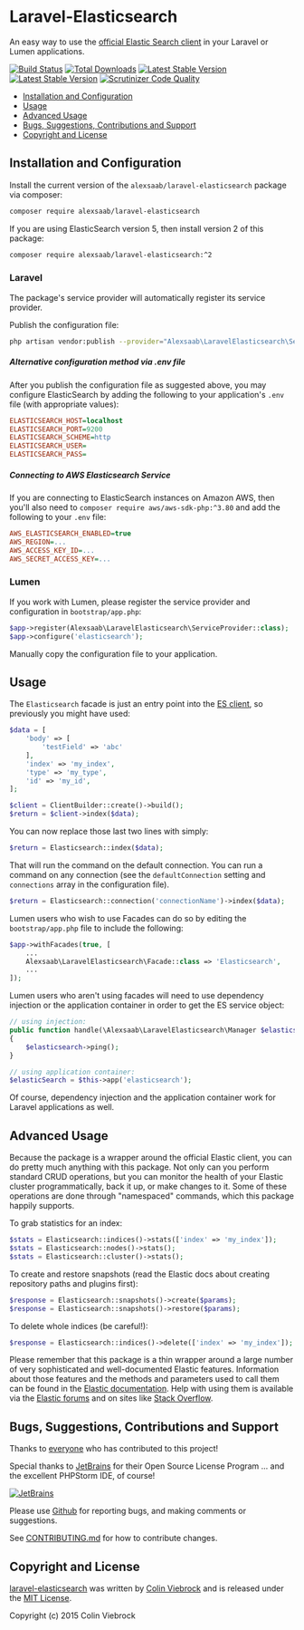 # Laravel-Elasticsearch

An easy way to use the [official Elastic Search client](https://github.com/elastic/elasticsearch-php) in your Laravel or Lumen applications.

[![Build Status](https://travis-ci.org/alexsaab/laravel-elasticsearch.svg)](https://travis-ci.org/alexsaab/laravel-elasticsearch)
[![Total Downloads](https://poser.pugx.org/alexsaab/laravel-elasticsearch/downloads.png)](https://packagist.org/packages/alexsaab/laravel-elasticsearch)
[![Latest Stable Version](https://poser.pugx.org/alexsaab/laravel-elasticsearch/v/stable.png)](https://packagist.org/packages/alexsaab/laravel-elasticsearch)
[![Latest Stable Version](https://poser.pugx.org/alexsaab/laravel-elasticsearch/v/unstable.png)](https://packagist.org/packages/alexsaab/laravel-elasticsearch)
[![Scrutinizer Code Quality](https://scrutinizer-ci.com/g/alexsaab/laravel-elasticsearch/badges/quality-score.png?format=flat)](https://scrutinizer-ci.com/g/alexsaab/laravel-elasticsearch)

* [Installation and Configuration](#installation-and-configuration)
* [Usage](#usage)
* [Advanced Usage](#advanced-usage)
* [Bugs, Suggestions, Contributions and Support](#bugs-suggestions-contributions-and-support)
* [Copyright and License](#copyright-and-license)



## Installation and Configuration

Install the current version of the `alexsaab/laravel-elasticsearch` package via composer:

```sh
composer require alexsaab/laravel-elasticsearch
```

If you are using ElasticSearch version 5, then install version 2 of this package:

```sh
composer require alexsaab/laravel-elasticsearch:^2
```

### Laravel

The package's service provider will automatically register its service provider.

Publish the configuration file:

```sh
php artisan vendor:publish --provider="Alexsaab\LaravelElasticsearch\ServiceProvider"
```

##### Alternative configuration method via .env file

After you publish the configuration file as suggested above, you may configure ElasticSearch
by adding the following to your application's `.env` file (with appropriate values):
  
```ini
ELASTICSEARCH_HOST=localhost
ELASTICSEARCH_PORT=9200
ELASTICSEARCH_SCHEME=http
ELASTICSEARCH_USER=
ELASTICSEARCH_PASS=
```

##### Connecting to AWS Elasticsearch Service

If you are connecting to ElasticSearch instances on Amazon AWS, then you'll also
need to `composer require aws/aws-sdk-php:^3.80` and add the following to your 
`.env` file:

```ini
AWS_ELASTICSEARCH_ENABLED=true
AWS_REGION=...
AWS_ACCESS_KEY_ID=...
AWS_SECRET_ACCESS_KEY=...
```  

### Lumen

If you work with Lumen, please register the service provider and configuration in `bootstrap/app.php`:

```php
$app->register(Alexsaab\LaravelElasticsearch\ServiceProvider::class);
$app->configure('elasticsearch');
```

Manually copy the configuration file to your application.



## Usage

The `Elasticsearch` facade is just an entry point into the [ES client](https://github.com/elastic/elasticsearch-php),
so previously you might have used:

```php
$data = [
    'body' => [
        'testField' => 'abc'
    ],
    'index' => 'my_index',
    'type' => 'my_type',
    'id' => 'my_id',
];

$client = ClientBuilder::create()->build();
$return = $client->index($data);
```

You can now replace those last two lines with simply:

```php
$return = Elasticsearch::index($data);
```

That will run the command on the default connection.  You can run a command on
any connection (see the `defaultConnection` setting and `connections` array in
the configuration file).

```php
$return = Elasticsearch::connection('connectionName')->index($data);
```

Lumen users who wish to use Facades can do so by editing the 
`bootstrap/app.php` file to include the following:

```php
$app->withFacades(true, [
    ...
    Alexsaab\LaravelElasticsearch\Facade::class => 'Elasticsearch',
    ...
]);
```

Lumen users who aren't using facades will need to use dependency injection 
or the application container in order to get the ES service object:

```php
// using injection:
public function handle(\Alexsaab\LaravelElasticsearch\Manager $elasticsearch)
{
    $elasticsearch->ping();
}

// using application container:
$elasticSearch = $this->app('elasticsearch');
```

Of course, dependency injection and the application container work 
for Laravel applications as well.



## Advanced Usage

Because the package is a wrapper around the official Elastic client, you can 
do pretty much anything with this package.  Not only can you perform standard 
CRUD operations, but you can monitor the health of your Elastic cluster programmatically, 
back it up, or make changes to it.  Some of these operations are done through 
"namespaced" commands, which this package happily supports.

To grab statistics for an index:

```php
$stats = Elasticsearch::indices()->stats(['index' => 'my_index']);
$stats = Elasticsearch::nodes()->stats();
$stats = Elasticsearch::cluster()->stats();
```

To create and restore snapshots (read the Elastic docs about creating repository paths and plugins first):

```php
$response = Elasticsearch::snapshots()->create($params);
$response = Elasticsearch::snapshots()->restore($params);
```

To delete whole indices (be careful!):

```php
$response = Elasticsearch::indices()->delete(['index' => 'my_index']);
```

Please remember that this package is a thin wrapper around a large number of very 
sophisticated and well-documented Elastic features.  Information about those features 
and the methods and parameters used to call them can be found in the 
[Elastic documentation](https://www.elastic.co/guide/en/elasticsearch/client/php-api/current/index.html).
Help with using them is available via the [Elastic forums](https://discuss.elastic.co/) 
and on sites like [Stack Overflow](https://stackoverflow.com/questions/tagged/elasticsearch).



## Bugs, Suggestions, Contributions and Support

Thanks to [everyone](https://github.com/alexsaab/laravel-elasticsearch/graphs/contributors)
who has contributed to this project!

Special thanks to 
[JetBrains](https://www.jetbrains.com/?from=alexsaab/laravel-elasticsearch) for their 
Open Source License Program ... and the excellent PHPStorm IDE, of course!

[![JetBrains](./.github/jetbrains.svg)](https://www.jetbrains.com/?from=alexsaab/laravel-elasticsearch)

Please use [Github](https://github.com/alexsaab/laravel-elasticsearch) for reporting bugs, 
and making comments or suggestions.
 
See [CONTRIBUTING.md](CONTRIBUTING.md) for how to contribute changes.



## Copyright and License

[laravel-elasticsearch](https://github.com/alexsaab/laravel-elasticsearch)
was written by [Colin Viebrock](http://viebrock.ca) and is released under the 
[MIT License](LICENSE.md).

Copyright (c) 2015 Colin Viebrock
